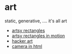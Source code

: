 # art
static, generative, .... it's all art

* [artsy rectangles](random_rects/)
* [artsy rectangles in motion](random_rects_motion/)
* [hacker art](hacker_art/)
* [camera in html](camera_html/)
